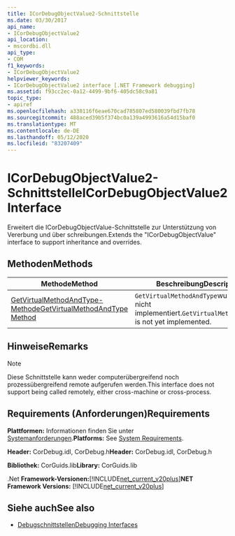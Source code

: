 ```yaml
---
title: ICorDebugObjectValue2-Schnittstelle
ms.date: 03/30/2017
api_name:
- ICorDebugObjectValue2
api_location:
- mscordbi.dll
api_type:
- COM
f1_keywords:
- ICorDebugObjectValue2
helpviewer_keywords:
- ICorDebugObjectValue2 interface [.NET Framework debugging]
ms.assetid: f93cc2ec-0a12-4499-9bf6-405dc58c9a81
topic_type:
- apiref
ms.openlocfilehash: a338116f6eae670cad785807ed580039fbd7fb78
ms.sourcegitcommit: 488aced39b5f374bc0a139a4993616a54d15baf0
ms.translationtype: MT
ms.contentlocale: de-DE
ms.lasthandoff: 05/12/2020
ms.locfileid: "83207409"
---
```

# <a name="icordebugobjectvalue2-interface"></a><span data-ttu-id="6dfbd-102">ICorDebugObjectValue2-Schnittstelle</span><span class="sxs-lookup"><span data-stu-id="6dfbd-102">ICorDebugObjectValue2 Interface</span></span>

<span data-ttu-id="6dfbd-103">Erweitert die ICorDebugObjectValue-Schnittstelle zur Unterstützung von Vererbung und über schreibungen.</span><span class="sxs-lookup"><span data-stu-id="6dfbd-103">Extends the "ICorDebugObjectValue" interface to support inheritance and overrides.</span></span>  
  
## <a name="methods"></a><span data-ttu-id="6dfbd-104">Methoden</span><span class="sxs-lookup"><span data-stu-id="6dfbd-104">Methods</span></span>  
  
|<span data-ttu-id="6dfbd-105">Methode</span><span class="sxs-lookup"><span data-stu-id="6dfbd-105">Method</span></span>|<span data-ttu-id="6dfbd-106">Beschreibung</span><span class="sxs-lookup"><span data-stu-id="6dfbd-106">Description</span></span>|  
|------------|-----------------|  
|[<span data-ttu-id="6dfbd-107">GetVirtualMethodAndType-Methode</span><span class="sxs-lookup"><span data-stu-id="6dfbd-107">GetVirtualMethodAndType Method</span></span>](icordebugobjectvalue2-getvirtualmethodandtype-method.md)|<span data-ttu-id="6dfbd-108">`GetVirtualMethodAndType`wurde noch nicht implementiert.</span><span class="sxs-lookup"><span data-stu-id="6dfbd-108">`GetVirtualMethodAndType` is not yet implemented.</span></span>|  
  
## <a name="remarks"></a><span data-ttu-id="6dfbd-109">Hinweise</span><span class="sxs-lookup"><span data-stu-id="6dfbd-109">Remarks</span></span>  
  
> [!NOTE]
> <span data-ttu-id="6dfbd-110">Diese Schnittstelle kann weder computerübergreifend noch prozessübergreifend remote aufgerufen werden.</span><span class="sxs-lookup"><span data-stu-id="6dfbd-110">This interface does not support being called remotely, either cross-machine or cross-process.</span></span>  
  
## <a name="requirements"></a><span data-ttu-id="6dfbd-111">Requirements (Anforderungen)</span><span class="sxs-lookup"><span data-stu-id="6dfbd-111">Requirements</span></span>  
 <span data-ttu-id="6dfbd-112">**Plattformen:** Informationen finden Sie unter [Systemanforderungen](../../get-started/system-requirements.md).</span><span class="sxs-lookup"><span data-stu-id="6dfbd-112">**Platforms:** See [System Requirements](../../get-started/system-requirements.md).</span></span>  
  
 <span data-ttu-id="6dfbd-113">**Header:** CorDebug.idl, CorDebug.h</span><span class="sxs-lookup"><span data-stu-id="6dfbd-113">**Header:** CorDebug.idl, CorDebug.h</span></span>  
  
 <span data-ttu-id="6dfbd-114">**Bibliothek:** CorGuids.lib</span><span class="sxs-lookup"><span data-stu-id="6dfbd-114">**Library:** CorGuids.lib</span></span>  
  
 <span data-ttu-id="6dfbd-115">.Net **Framework-Versionen:**[!INCLUDE[net_current_v20plus](../../../../includes/net-current-v20plus-md.md)]</span><span class="sxs-lookup"><span data-stu-id="6dfbd-115">**NET Framework Versions:** [!INCLUDE[net_current_v20plus](../../../../includes/net-current-v20plus-md.md)]</span></span>  
  
## <a name="see-also"></a><span data-ttu-id="6dfbd-116">Siehe auch</span><span class="sxs-lookup"><span data-stu-id="6dfbd-116">See also</span></span>

- [<span data-ttu-id="6dfbd-117">Debugschnittstellen</span><span class="sxs-lookup"><span data-stu-id="6dfbd-117">Debugging Interfaces</span></span>](debugging-interfaces.md)
